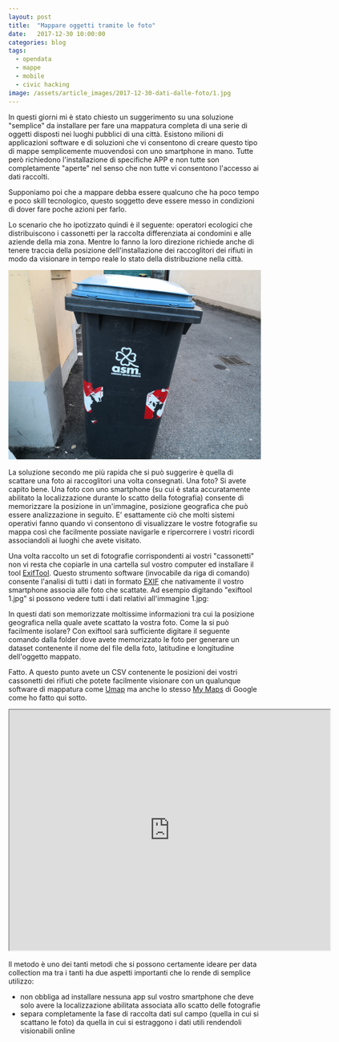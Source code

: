 ```yaml
---
layout: post
title:  "Mappare oggetti tramite le foto"
date:   2017-12-30 10:00:00
categories: blog
tags:
  - opendata
  - mappe
  - mobile
  - civic hacking
image: /assets/article_images/2017-12-30-dati-dalle-foto/1.jpg
---
```


In questi giorni mi è stato chiesto un suggerimento su una soluzione "semplice" da installare per fare una mappatura completa di una serie di oggetti disposti nei luoghi pubblici di una città. Esistono milioni di applicazioni software e di soluzioni che vi consentono di creare questo tipo di mappe semplicemente muovendosi con uno smartphone in mano. Tutte però richiedono l'installazione di specifiche APP e non tutte son completamente "aperte" nel senso che non tutte vi consentono l'accesso ai dati raccolti.

Supponiamo poi che a mappare debba essere qualcuno che ha poco tempo e poco skill tecnologico, questo soggetto deve essere messo in condizioni di dover fare poche azioni per farlo.

Lo scenario che ho ipotizzato quindi è il seguente: operatori ecologici che distribuiscono i cassonetti per la raccolta differenziata ai condomini e alle aziende della mia zona. Mentre lo fanno la loro direzione richiede anche di tenere traccia della posizione dell'installazione dei raccoglitori dei rifiuti in modo da visionare in tempo reale lo stato della distribuzione nella città.

![](/assets/article_images/2017-12-30-dati-dalle-foto/8.jpg)

La soluzione secondo me più rapida che si può suggerire è quella di scattare una foto ai raccoglitori una volta consegnati. Una foto? Si avete capito bene. Una foto con uno smartphone (su cui è stata accuratamente abilitato la localizzazione durante lo scatto della fotografia) consente di memorizzare la posizione in un'immagine, posizione geografica che può essere analizzazione in seguito. E' esattamente ciò che molti sistemi operativi fanno quando vi consentono di visualizzare le vostre fotografie su mappa così che facilmente possiate navigarle e ripercorrere i vostri ricordi associandoli ai luoghi che avete visitato.

Una volta raccolto un set di fotografie corrispondenti ai vostri "cassonetti" non vi resta che copiarle in una cartella sul vostro computer ed installare il tool [ExifTool](https://www.sno.phy.queensu.ca/~phil/exiftool/). Questo strumento software (invocabile da riga di comando) consente l'analisi di tutti i dati in formato [EXIF](https://it.wikipedia.org/wiki/Exchangeable_image_file_format) che nativamente il vostro smartphone associa alle foto che scattate. Ad esempio digitando "exiftool 1.jpg" si possono vedere tutti i dati relativi all'immagine 1.jpg:

<script src="https://gist.github.com/iltempe/de5f49094de2ffe20d8c2713af4bd8e3.js"></script>

In questi dati son memorizzate moltissime informazioni tra cui la posizione geografica nella quale avete scattato la vostra foto. Come la si può facilmente isolare? Con exiftool sarà sufficiente digitare il seguente comando dalla folder dove avete memorizzato le foto per generare un dataset contenente il nome del file della foto, latitudine e longitudine dell'oggetto mappato.

<script src="https://gist.github.com/iltempe/80d0ece33d01d9dd02b358424b042ed1.js"></script>

Fatto. A questo punto avete un CSV contenente le posizioni dei vostri cassonetti dei rifiuti che potete facilmente visionare con un qualunque software di mappatura come [Umap](https://umap.openstreetmap.fr/it/) ma anche lo stesso [My Maps](https://www.google.com/intl/it/maps/about/mymaps/) di Google come ho fatto qui sotto.

<iframe src="https://www.google.com/maps/d/embed?mid=1KA-ofpOIgc1D2kudJr0jPuil4XSafHB9" width="640" height="480"></iframe>

Il metodo è uno dei tanti metodi che si possono certamente ideare per data collection ma tra i tanti ha due aspetti importanti che lo rende di semplice utilizzo:
- non obbliga ad installare nessuna app sul vostro smartphone che deve solo avere la localizzazione abilitata associata allo scatto delle fotografie
- separa completamente la fase di raccolta dati sul campo (quella in cui si scattano le foto) da quella in cui si estraggono i dati utili rendendoli visionabili online





